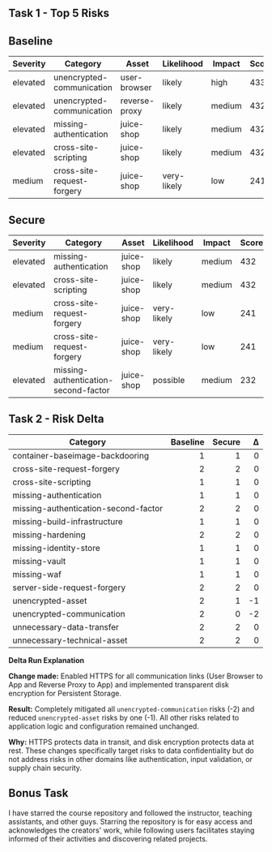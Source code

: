 ## Task 1 - Top 5 Risks

## Baseline

| Severity | Category | Asset | Likelihood | Impact | Score |
|----------|----------|-------|------------|--------|-------|
| elevated | unencrypted-communication | user-browser | likely | high | 433 |
| elevated | unencrypted-communication | reverse-proxy | likely | medium | 432 |
| elevated | missing-authentication | juice-shop | likely | medium | 432 |
| elevated | cross-site-scripting | juice-shop | likely | medium | 432 |
| medium | cross-site-request-forgery | juice-shop | very-likely | low | 241 |

## Secure

| Severity | Category | Asset | Likelihood | Impact | Score |
|----------|----------|-------|------------|--------|-------|
| elevated | missing-authentication | juice-shop | likely | medium | 432 |
| elevated | cross-site-scripting | juice-shop | likely | medium | 432 |
| medium | cross-site-request-forgery | juice-shop | very-likely | low | 241 |
| medium | cross-site-request-forgery | juice-shop | very-likely | low | 241 |
| elevated | missing-authentication-second-factor | juice-shop | possible | medium | 232 |

## Task 2 - Risk Delta

| Category | Baseline | Secure | Δ |
|---|---:|---:|---:|
| container-baseimage-backdooring | 1 | 1 | 0 |
| cross-site-request-forgery | 2 | 2 | 0 |
| cross-site-scripting | 1 | 1 | 0 |
| missing-authentication | 1 | 1 | 0 |
| missing-authentication-second-factor | 2 | 2 | 0 |
| missing-build-infrastructure | 1 | 1 | 0 |
| missing-hardening | 2 | 2 | 0 |
| missing-identity-store | 1 | 1 | 0 |
| missing-vault | 1 | 1 | 0 |
| missing-waf | 1 | 1 | 0 |
| server-side-request-forgery | 2 | 2 | 0 |
| unencrypted-asset | 2 | 1 | -1 |
| unencrypted-communication | 2 | 0 | -2 |
| unnecessary-data-transfer | 2 | 2 | 0 |
| unnecessary-technical-asset | 2 | 2 | 0 |

**Delta Run Explanation**

**Change made:** Enabled HTTPS for all communication links (User Browser to App and Reverse Proxy to App) and implemented transparent disk encryption for Persistent Storage.

**Result:** Completely mitigated all `unencrypted-communication` risks (-2) and reduced `unencrypted-asset` risks by one (-1). All other risks related to application logic and configuration remained unchanged.

**Why:** HTTPS protects data in transit, and disk encryption protects data at rest. These changes specifically target risks to data confidentiality but do not address risks in other domains like authentication, input validation, or supply chain security.

## Bonus Task

I have starred the course repository and followed the instructor, teaching assistants, and other guys. Starring the repository is for easy access and acknowledges the creators' work, while following users facilitates staying informed of their activities and discovering related projects.